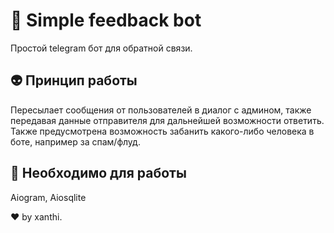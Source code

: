 # 💬 Simple feedback bot
Простой telegram бот для обратной связи.

## 👽 Принцип работы
Пересылает сообщения от пользователей в диалог с админом, также передавая данные отправителя для дальнейшей возможности ответить. Также предусмотрена возможность забанить какого-либо человека в боте, например за спам/флуд.

## 🚀 Необходимо для работы
Aiogram, Aiosqlite

❤️ by xanthi.
